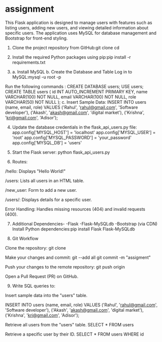 # assignment
This Flask application is designed to manage users with features such as listing users, adding new users, and viewing detailed information about specific users. The application uses MySQL for database management and Bootstrap for front-end styling.
1. Clone the project repository from GitHub:git clone <repository-url>
cd <repository-folder>

2. Install the required Python packages using pip:pip install -r requirements.txt

3. a. Install MySQL
b. Create the Database and Table
Log in to MySQL:mysql -u root -p

Run the following commands :
CREATE DATABASE users;
USE users;
CREATE TABLE users (
    id INT AUTO_INCREMENT PRIMARY KEY,
    name VARCHAR(100) NOT NULL,
    email VARCHAR(100) NOT NULL,
    role VARCHAR(50) NOT NULL
);
c. Insert Sample Data:
INSERT INTO users (name, email, role) VALUES
('Rahul', 'rahul@gmail.com', 'Software developer'),
('Akash', 'akash@gmail.com', 'digital market'),
('Krishna', 'kri@gmail.com', 'Adisor');

4. Update the database credentials in the flask_api_users.py file:
app.config['MYSQL_HOST'] = 'localhost'
app.config['MYSQL_USER'] = 'root'
app.config['MYSQL_PASSWORD'] = 'your_password'
app.config['MYSQL_DB'] = 'users'

5. Start the Flask server:
python flask_api_users.py

6. Routes:

/hello: Displays "Hello World!"

/users: Lists all users in an HTML table.

/new_user: Form to add a new user.

/users/<id>: Displays details for a specific user.

Error Handling: Handles missing resources (404) and invalid requests (400).

7. Additional Dependencies-
-Flask
-Flask-MySQLdb
-Bootstrap (via CDN)
Install Python dependencies:pip install Flask Flask-MySQLdb

8. Git Workflow

Clone the repository:
git clone <url>


Make your changes and commit:
git --add all 
git commit -m "assigment"

Push your changes to the remote repository:
git push origin 

Open a Pull Request (PR) on GitHub.

9. Write SQL queries to:

Insert sample data into the "users" table.

INSERT INTO users (name, email, role) VALUES
('Rahul', 'rahul@gmail.com', 'Software developer'),
('Akash', 'akash@gmail.com', 'digital market'),
('Krishna', 'kri@gmail.com', 'Adisor');

Retrieve all users from the "users" table.
SELECT * FROM users

Retrieve a specific user by their ID.
SELECT * FROM users WHERE id 
